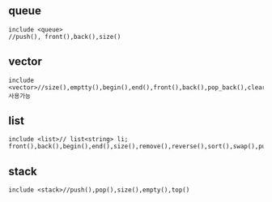 
##  queue
```
include <queue>
//push(), front(),back(),size()
```
## vector
```
include <vector>//size(),emptty(),begin(),end(),front(),back(),pop_back(),clear()///sort(),reverse()사용가능
```
## list
```
include <list>// list<string> li; front(),back(),begin(),end(),size(),remove(),reverse(),sort(),swap(),push_back(),pop_back()
```
## stack
```
include <stack>//push(),pop(),size(),empty(),top()
```
